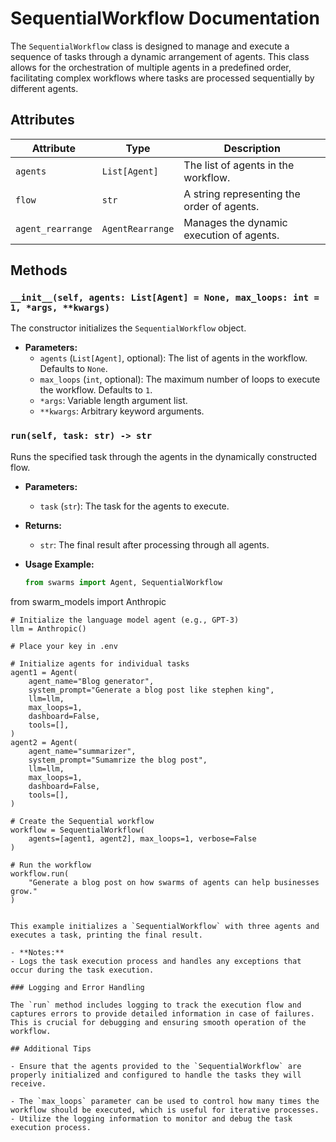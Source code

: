 # SequentialWorkflow Documentation

The `SequentialWorkflow` class is designed to manage and execute a sequence of tasks through a dynamic arrangement of agents. This class allows for the orchestration of multiple agents in a predefined order, facilitating complex workflows where tasks are processed sequentially by different agents.

## Attributes

| Attribute         | Type             | Description                                |
| ----------------- | ---------------- | ------------------------------------------ |
| `agents`          | `List[Agent]`    | The list of agents in the workflow.        |
| `flow`            | `str`            | A string representing the order of agents. |
| `agent_rearrange` | `AgentRearrange` | Manages the dynamic execution of agents.   |

## Methods

### `__init__(self, agents: List[Agent] = None, max_loops: int = 1, *args, **kwargs)`

The constructor initializes the `SequentialWorkflow` object.

- **Parameters:**
  - `agents` (`List[Agent]`, optional): The list of agents in the workflow. Defaults to `None`.
  - `max_loops` (`int`, optional): The maximum number of loops to execute the workflow. Defaults to `1`.
  - `*args`: Variable length argument list.
  - `**kwargs`: Arbitrary keyword arguments.

### `run(self, task: str) -> str`

Runs the specified task through the agents in the dynamically constructed flow.

- **Parameters:**

  - `task` (`str`): The task for the agents to execute.

- **Returns:**

  - `str`: The final result after processing through all agents.

- **Usage Example:**
  ```python
  from swarms import Agent, SequentialWorkflow
  ```

from swarm_models import Anthropic

    # Initialize the language model agent (e.g., GPT-3)
    llm = Anthropic()

    # Place your key in .env

    # Initialize agents for individual tasks
    agent1 = Agent(
        agent_name="Blog generator",
        system_prompt="Generate a blog post like stephen king",
        llm=llm,
        max_loops=1,
        dashboard=False,
        tools=[],
    )
    agent2 = Agent(
        agent_name="summarizer",
        system_prompt="Sumamrize the blog post",
        llm=llm,
        max_loops=1,
        dashboard=False,
        tools=[],
    )

    # Create the Sequential workflow
    workflow = SequentialWorkflow(
        agents=[agent1, agent2], max_loops=1, verbose=False
    )

    # Run the workflow
    workflow.run(
        "Generate a blog post on how swarms of agents can help businesses grow."
    )

```

This example initializes a `SequentialWorkflow` with three agents and executes a task, printing the final result.

- **Notes:**
- Logs the task execution process and handles any exceptions that occur during the task execution.

### Logging and Error Handling

The `run` method includes logging to track the execution flow and captures errors to provide detailed information in case of failures. This is crucial for debugging and ensuring smooth operation of the workflow.

## Additional Tips

- Ensure that the agents provided to the `SequentialWorkflow` are properly initialized and configured to handle the tasks they will receive.

- The `max_loops` parameter can be used to control how many times the workflow should be executed, which is useful for iterative processes.
- Utilize the logging information to monitor and debug the task execution process.
```
